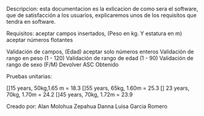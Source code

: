 Descripcion: esta documentacion es la exlicacion de como sera el software, que de satisfacción a los usuarios, explicaremos unos de los requisitos que tendra en software.

Requisitos:
aceptar campos insertados, (Peso en kg. Y estatura en m) aceptar números
flotantes

Validación de campos, (Edad) aceptar solo números enteros
Validación de rango en peso (1 - 120)
Validación de rango de edad (1 - 90)
Validación de rango de sexo (F/M)
Devolver ASC Obtenido

Pruebas unitarias:

[]15 years, 50kg,1.65 m = 18.3
[]55 years, 65kg, 1.60m = 25.3
[] 23 years, 70kg, 1.70m = 24.2
[]45 years, 70kg, 1.72m = 23.9




Creado por:
Alan Molohua Zepahua
Danna Luisa Garcia Romero
